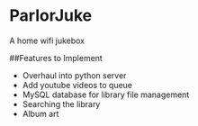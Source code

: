 # ParlorJuke
A home wifi jukebox

##Features to Implement

* Overhaul into python server
* Add youtube videos to queue
* MySQL database for library file management
* Searching the library
* Album art
